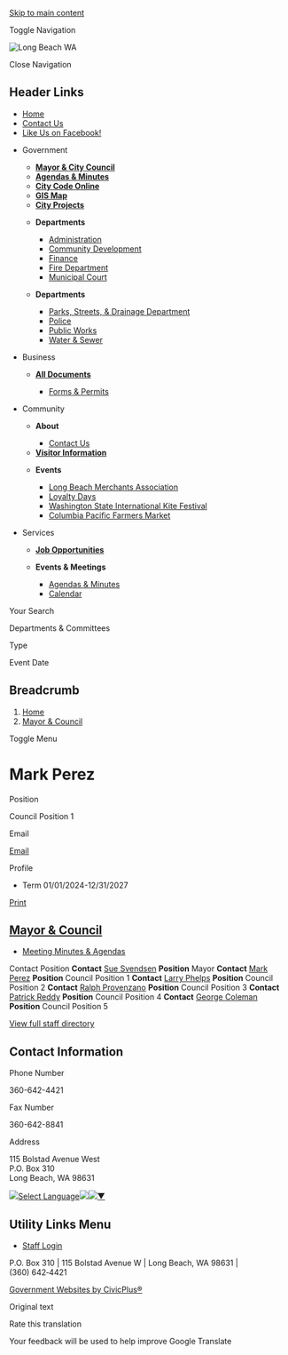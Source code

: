 [Skip to main content](https://www.longbeachwa.gov/mayor-council/directory-listing/mark-perez/)

Toggle Navigation

![Long Beach WA](https://www.longbeachwa.gov/sites/g/files/vyhlif14926/files/logo_0.png)

Close Navigation

## Header Links

- [Home](https://www.longbeachwa.gov)
- [Contact Us](https://www.longbeachwa.gov/directory)
- [Like Us on Facebook!](https://www.facebook.com/CityHallLongBeachWA "(opens in a new window)")

<!--THE END-->

- Government
  
  - [**Mayor &amp; City Council**](https://www.longbeachwa.gov/mayor-council)
  - [**Agendas &amp; Minutes**](https://www.longbeachwa.gov/meetings)
  - [**City Code Online**](https://codelibrary.amlegal.com/codes/longbeachwa/latest/overview "(opens in a new window)")
  - [**GIS Map**](https://gis.cartomation.com/longbeach37/planning/index.html "(opens in a new window)")
  - [**City Projects**](https://www.longbeachwa.gov/node/256)
  
  <!--THE END-->
  
  - **Departments**
    
    - [Administration](https://www.longbeachwa.gov/administration)
    - [Community Development](https://www.longbeachwa.gov/community-development)
    - [Finance](https://www.longbeachwa.gov/finance)
    - [Fire Department](https://www.longbeachwa.gov/fire-department)
    - [Municipal Court](https://www.longbeachwa.gov/municipal-court)
  
  <!--THE END-->
  
  - **Departments**
    
    - [Parks, Streets, &amp; Drainage Department](https://www.longbeachwa.gov/parks-streets-drainage-department)
    - [Police](https://www.longbeachwa.gov/police)
    - [Public Works](https://www.longbeachwa.gov/public-works)
    - [Water &amp; Sewer](https://www.longbeachwa.gov/water-sewer)
  
  <!--THE END-->
- Business
  
  - [**All Documents**](https://www.longbeachwa.gov/document-library)
    
    - [Forms &amp; Permits](https://www.longbeachwa.gov/forms)
  
  <!--THE END-->
  
  <!--THE END-->
  
  <!--THE END-->
- Community
  
  - **About**
    
    - [Contact Us](https://www.longbeachwa.gov/contact-us)
  
  <!--THE END-->
  
  - [**Visitor Information**](https://www.visitlongbeachpeninsula.com "(opens in a new window)")
  
  <!--THE END-->
  
  - **Events**
    
    - [Long Beach Merchants Association](https://www.longbeachmerchants.com "(opens in a new window)")
    - [Loyalty Days](https://www.facebook.com/LoyaltyDaysLongBeachWA "(opens in a new window)")
    - [Washington State International Kite Festival](https://kitefestival.com "(opens in a new window)")
    - [Columbia Pacific Farmers Market](https://www.longbeachwa.gov/node/1236)
  
  <!--THE END-->
- Services
  
  - [**Job Opportunities**](https://www.longbeachwa.gov/jobs)
  
  <!--THE END-->
  
  - **Events &amp; Meetings**
    
    - [Agendas &amp; Minutes](https://www.longbeachwa.gov/meetings)
    - [Calendar](https://www.longbeachwa.gov/calendar)
  
  <!--THE END-->
  
  <!--THE END-->

Your Search

Departments &amp; Committees

Type

Event Date

## Breadcrumb

1. [Home](https://www.longbeachwa.gov)
2. [Mayor &amp; Council](https://www.longbeachwa.gov/mayor-council)

Toggle Menu

# Mark Perez

Position

Council Position 1

Email

[Email](https://www.longbeachwa.gov/email-contact/node/1366/field_email "Email Mark Perez (opens in a new window)")

Profile

- Term 01/01/2024-12/31/2027

[Print](https://www.longbeachwa.gov/print/pdf/node/1366)

## [Mayor &amp; Council](https://www.longbeachwa.gov/mayor-council)

- [Meeting Minutes &amp; Agendas](https://www.longbeachwa.gov/meetings)

Contact Position **Contact** [Sue Svendsen](https://www.longbeachwa.gov/mayor-council/directory-listing/sue-svendsen) **Position** Mayor **Contact** [Mark Perez](https://www.longbeachwa.gov/mayor-council/directory-listing/mark-perez) **Position** Council Position 1 **Contact** [Larry Phelps](https://www.longbeachwa.gov/mayor-council/directory-listing/larry-phelps) **Position** Council Position 2 **Contact** [Ralph Provenzano](https://www.longbeachwa.gov/mayor-council/directory-listing/ralph-provenzano) **Position** Council Position 3 **Contact** [Patrick Reddy](https://www.longbeachwa.gov/mayor-council/directory-listing/patrick-reddy) **Position** Council Position 4 **Contact** [George Coleman](https://www.longbeachwa.gov/mayor-council/directory-listing/george-coleman) **Position** Council Position 5

[View full staff directory](https://www.longbeachwa.gov/directory)

## Contact Information

Phone Number

360-642-4421

Fax Number

360-642-8841

Address

115 Bolstad Avenue West  
P.O. Box 310  
Long Beach, WA 98631

![](https://www.google.com/images/cleardot.gif)[Select Language![](https://www.google.com/images/cleardot.gif)​![](https://www.google.com/images/cleardot.gif)▼](https://www.longbeachwa.gov/mayor-council/directory-listing/mark-perez)

## Utility Links Menu

- [Staff Login](https://www.longbeachwa.gov/login?current=%2Ffaqs)

P.O. Box 310 | 115 Bolstad Avenue W | Long Beach, WA 98631 | (360) 642‑4421

[Government Websites by CivicPlus®](https://www.civicplus.com "(opens in a new window)")

Original text

Rate this translation

Your feedback will be used to help improve Google Translate